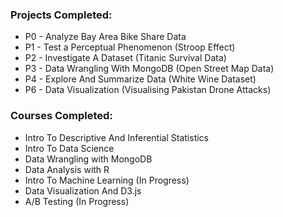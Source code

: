 ### Projects Completed:
- P0 - Analyze Bay Area Bike Share Data
- P1 - Test a Perceptual Phenomenon (Stroop Effect)
- P2 - Investigate A Dataset (Titanic Survival Data)
- P3 - Data Wrangling With MongoDB (Open Street Map Data)
- P4 - Explore And Summarize Data (White Wine Dataset)
- P6 - Data Visualization (Visualising Pakistan Drone Attacks)

### Courses Completed:
- Intro To Descriptive And Inferential Statistics 
- Intro To Data Science
- Data Wrangling with MongoDB
- Data Analysis with R 
- Intro To Machine Learning (In Progress)
- Data Visualization And D3.js 
- A/B Testing (In Progress)



